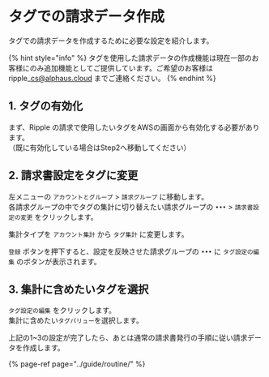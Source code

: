 # タグでの請求データ作成

タグでの請求データを作成するために必要な設定を紹介します。

{% hint style="info" %}
タグを使用した請求データの作成機能は現在一部のお客様にのみ追加機能としてご提供しています。ご希望のお客様は ripple\_cs@alphaus.cloud までご連絡ください。
{% endhint %}

## 1. タグの有効化

まず、Ripple の請求で使用したいタグをAWSの画面から有効化する必要があります。  
（既に有効化している場合はStep2へ移動してください）

## 2. 請求書設定をタグに変更

左メニューの `アカウントとグループ` &gt; `請求グループ` に移動します。  
各請求グループの中でタグの集計に切り替えたい請求グループの `•••` &gt; `請求書設定の変更` をクリックします。

集計タイプを `アカウント集計` から `タグ集計` に変更します。

`登録` ボタンを押下すると、設定を反映させた請求グループの `•••` に `タグ設定の編集` のボタンが表示されます。

## 3. 集計に含めたいタグを選択

`タグ設定の編集` をクリックします。  
集計に含めたい`タグバリュー`を選択します。

上記の1~3の設定が完了したら、あとは通常の請求書発行の手順に従い請求データを作成します。

{% page-ref page="../guide/routine/" %}

